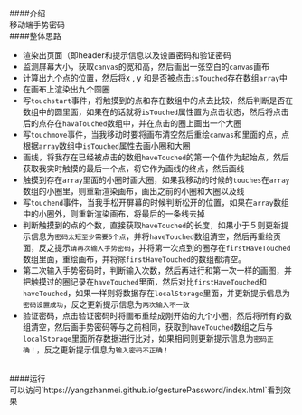 ####介绍
<br/>
移动端手势密码
<br/>
####整体思路
* 渲染出页面（即header和提示信息以及设置密码和验证密码
* 监测屏幕大小，获取`canvas`的宽和高，然后画出一张空白的`canvas`画布
* 计算出九个点的位置，然后将x , y 和是否被点击`isTouched`存在数组`array`中
* 在画布上渲染出九个圆圈
* 写`touchstart`事件，将触摸到的点和存在数组中的点去比较，然后判断是否在数组中的圆里面，如果在的话就将`isTouched`属性置为点击状态，然后将点击后的点存在`havaTouched`数组中，并在点击的圈上画出一个大圈
* 写`touchmove`事件，当我移动时要将画布清空然后重绘`canvas`和里面的点，点根据`array`数组中`isTouched`属性去画小圈和大圈
* 画线，将我存在已经被点击的数组`haveTouched`的第一个值作为起始点，然后获取我实时触摸的最后一个点，将它作为画线的终点，然后画线
* 触摸到存在`array`里面的小圈时画大圈，如果我移动的时候的`touches`在`array`数组的小圈里，则重新渲染画布，画出之前的小圈和大圈以及线
* 写`touchend`事件，当我手松开屏幕的时候判断松开的位置，如果在`array`数组中的小圈外，则重新渲染画布，将最后的一条线去掉
* 判断触摸到的点的个数，直接获取`haveTouched`的长度，如果小于５则更新提示信息为`密码太短至少需要5个点`，并将`haveTouched`数组清空，然后再重绘页面，反之提示`请再次输入手势密码`，并将第一次点到的圈存在`firstHaveTouched`数组里面，重绘画布，并将除`firstHaveTouched`的数组都清空。
* 第二次输入手势密码时，判断输入次数，然后再进行和第一次一样的画图，并把触摸过的圈记录在`haveTouched`里面，然后对比`firstHaveTouched`和`haveTouched`，如果一样则将数据存在`localStorage`里面，并更新提示信息为`密码设置成功`，反之更新提示信息为`两次输入不一致`
* 验证密码，点击验证密码时将画布重绘成刚开始的九个小圈，然后将所有的数组清空，然后画手势密码等与之前相同，获取到`haveTouched`数组之后与`localStorage`里面所存数据进行比对，如果相同则更新提示信息为`密码正确！`，反之更新提示信息为`输入密码不正确！`
<br/>
####运行
<br/>
可以访问`https://yangzhanmei.github.io/gesturePassword/index.html`看到效果
